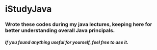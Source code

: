 # iStudyJava
### Wrote these codes during my java lectures, keeping here for better understanding overall Java principals.
##### If you found anything useful for yourself, feel free to use it.
